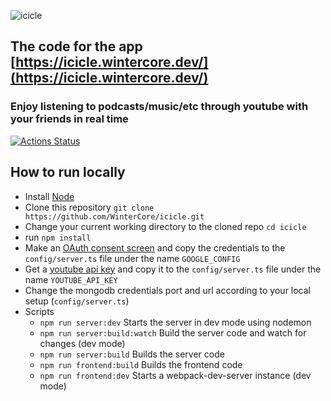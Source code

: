 

![icicle](https://repository-images.githubusercontent.com/191804636/4baa0d80-9867-11e9-995a-1f69e9485fb7)

## The code for the app [https://icicle.wintercore.dev/](https://icicle.wintercore.dev/)
### Enjoy listening to podcasts/music/etc through youtube with your friends in real time

[![Actions Status](https://github.com/WinterCore/icicle/workflows/Deploy/badge.svg)](https://github.com/WinterCore/icicle/actions)


## How to run locally

* Install [Node](https://nodejs.org/en/)
* Clone this repository `git clone https://github.com/WinterCore/icicle.git`
* Change your current working directory to the cloned repo `cd icicle`
* run `npm install`
* Make an [OAuth consent screen](https://medium.com/@pablo127/google-api-authentication-with-oauth-2-on-the-example-of-gmail-a103c897fd98) and copy the credentials to the `config/server.ts` file under the name `GOOGLE_CONFIG`
* Get a [youtube api key](https://elfsight.com/help/how-to-get-youtube-api-key/) and copy it to the `config/server.ts` file under the name `YOUTUBE_API_KEY`
* Change the mongodb credentials port and url according to your local setup (`config/server.ts`)
* Scripts
  * `npm run server:dev` Starts the server in dev mode using nodemon
  * `npm run server:build:watch` Build the server code and watch for changes (dev mode)
  * `npm run server:build` Builds the server code
  * `npm run frontend:build` Builds the frontend code
  * `npm run frontend:dev` Starts a webpack-dev-server instance (dev mode)